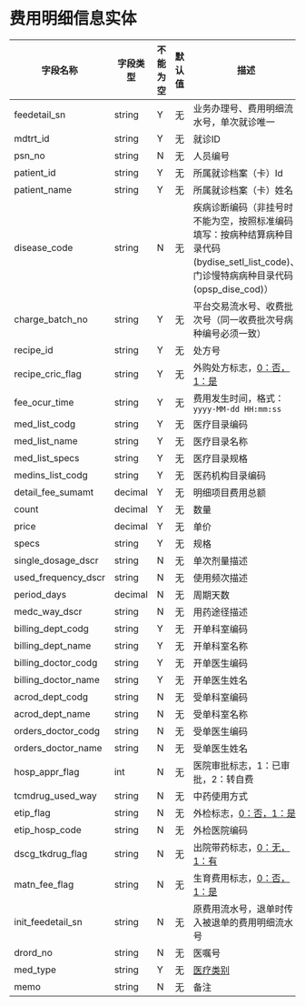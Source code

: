 # 费用明细信息实体

| 字段名称 | 字段类型 | 不能为空 | 默认值 | 描述 |
| -------- | -------- | -------- | ------ | ---- |
| feedetail_sn | string | Y | 无 | 业务办理号、费用明细流水号，单次就诊唯一 |
| mdtrt_id | string | Y | 无 | 就诊ID |
| psn_no | string | N | 无 | 人员编号 |
| patient_id | string | Y | 无 | 所属就诊档案（卡）Id |
| patient_name | string | Y | 无 | 所属就诊档案（卡）姓名 |
| disease_code | string | N | 无 | 疾病诊断编码（非挂号时不能为空，按照标准编码填写：按病种结算病种目录代码(bydise_setl_list_code)、门诊慢特病病种目录代码(opsp_dise_cod)） |
| charge_batch_no | string | Y | 无 | 平台交易流水号、收费批次号（同一收费批次号病种编号必须一致） |
| recipe_id | string | Y | 无 | 处方号 |
| recipe_cric_flag | string | Y | 无 | 外购处方标志，[0：否，1：是](enums?id=yesno) |
| fee_ocur_time | string | Y | 无 | 费用发生时间，格式：`yyyy-MM-dd HH:mm:ss` |
| med_list_codg | string | Y | 无 | 医疗目录编码 |
| med_list_name | string | Y | 无 | 医疗目录名称 |
| med_list_specs | string | Y | 无 | 医疗目录规格 |
| medins_list_codg | string | Y | 无 | 医药机构目录编码 |
| detail_fee_sumamt | decimal | Y | 无 | 明细项目费用总额 |
| count | decimal | Y | 无 | 数量 |
| price | decimal | Y| 无 | 单价 |
| specs | string | Y | 无 | 规格 |
| single_dosage_dscr | string | N | 无 | 单次剂量描述 |
| used_frequency_dscr | string | N | 无 | 使用频次描述 |
| period_days | decimal | N | 无 | 周期天数 |
| medc_way_dscr | string | N | 无 | 用药途径描述 |
| billing_dept_codg | string | Y | 无 | 开单科室编码 |
| billing_dept_name | string | Y | 无 | 开单科室名称 |
| billing_doctor_codg | string | Y | 无 | 开单医生编码 |
| billing_doctor_name | string | Y | 无 | 开单医生姓名 |
| acrod_dept_codg | string | N | 无 | 受单科室编码 |
| acrod_dept_name | string | N | 无 | 受单科室名称 |
| orders_doctor_codg | string | N | 无 | 受单医生编码 |
| orders_doctor_name | string | N | 无 | 受单医生姓名 |
| hosp_appr_flag | int | N | 无 | 医院审批标志，1：已审批，2：转自费 |
| tcmdrug_used_way | string | N | 无 | 中药使用方式 |
| etip_flag | string | N | 无 | 外检标志，[0：否，1：是](enums?id=yesno) |
| etip_hosp_code | string | N | 无 | 外检医院编码 |
| dscg_tkdrug_flag | string | N | 无 | 出院带药标志，[0：无，1：有](enums?id=yesno)  |
| matn_fee_flag | string | N | 无 | 生育费用标志，[0：否，1：是](enums?id=yesno) |
| init_feedetail_sn | string | N | 无 | 原费用流水号，退单时传入被退单的费用明细流水号 |
| drord_no | string | N | 无 | 医嘱号 |
| med_type | string | Y | 无 | [医疗类别](enums?id=med_type) |
| memo | string | N | 无 | 备注 |

